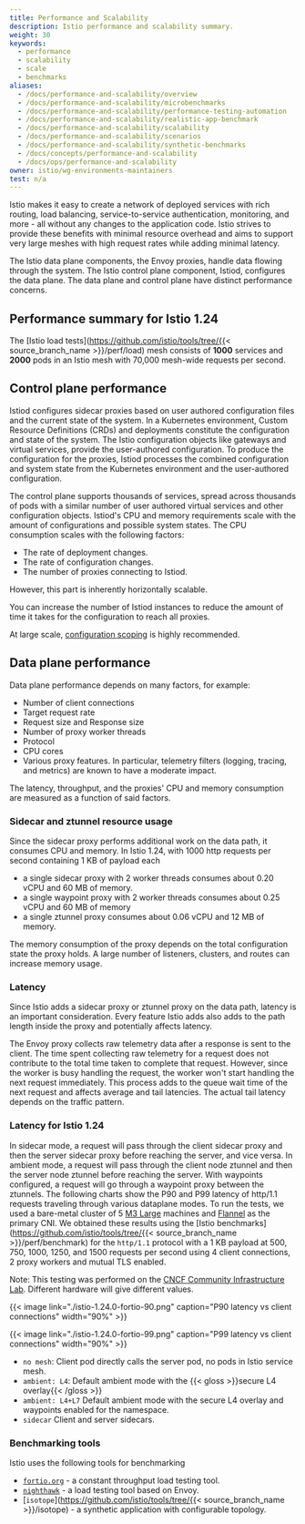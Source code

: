 ```yaml
---
title: Performance and Scalability
description: Istio performance and scalability summary.
weight: 30
keywords:
  - performance
  - scalability
  - scale
  - benchmarks
aliases:
  - /docs/performance-and-scalability/overview
  - /docs/performance-and-scalability/microbenchmarks
  - /docs/performance-and-scalability/performance-testing-automation
  - /docs/performance-and-scalability/realistic-app-benchmark
  - /docs/performance-and-scalability/scalability
  - /docs/performance-and-scalability/scenarios
  - /docs/performance-and-scalability/synthetic-benchmarks
  - /docs/concepts/performance-and-scalability
  - /docs/ops/performance-and-scalability
owner: istio/wg-environments-maintainers
test: n/a
---
```


Istio makes it easy to create a network of deployed services with rich routing,
load balancing, service-to-service authentication, monitoring, and more - all
without any changes to the application code. Istio strives to provide
these benefits with minimal resource overhead and aims to support very
large meshes with high request rates while adding minimal latency.

The Istio data plane components, the Envoy proxies, handle data flowing through
the system. The Istio control plane component, Istiod, configures
the data plane. The data plane and control plane have distinct performance concerns.

## Performance summary for Istio 1.24

The [Istio load tests](https://github.com/istio/tools/tree/{{< source_branch_name >}}/perf/load) mesh consists
of **1000** services and **2000** pods in an Istio mesh with 70,000 mesh-wide requests per second.

## Control plane performance

Istiod configures sidecar proxies based on user authored configuration files and the current
state of the system. In a Kubernetes environment, Custom Resource Definitions (CRDs) and deployments
constitute the configuration and state of the system. The Istio configuration objects like gateways and virtual
services, provide the user-authored configuration.
To produce the configuration for the proxies, Istiod processes the combined configuration and system state
from the Kubernetes environment and the user-authored configuration.

The control plane supports thousands of services, spread across thousands of pods with a
similar number of user authored virtual services and other configuration objects.
Istiod's CPU and memory requirements scale with the amount of configurations and possible system states.
The CPU consumption scales with the following factors:

- The rate of deployment changes.
- The rate of configuration changes.
- The number of proxies connecting to Istiod.

However, this part is inherently horizontally scalable.

You can increase the number of Istiod instances to reduce the amount of time it takes for the configuration
to reach all proxies.

At large scale, [configuration scoping](/pt-br/docs/ops/configuration/mesh/configuration-scoping) is highly recommended.

## Data plane performance

Data plane performance depends on many factors, for example:

- Number of client connections
- Target request rate
- Request size and Response size
- Number of proxy worker threads
- Protocol
- CPU cores
- Various proxy features. In particular, telemetry filters (logging, tracing, and metrics) are known to have a moderate impact.

The latency, throughput, and the proxies' CPU and memory consumption are measured as a function of said factors.

### Sidecar and ztunnel resource usage

Since the sidecar proxy performs additional work on the data path, it consumes CPU
and memory. In Istio 1.24, with 1000 http requests per second containing 1 KB of payload each
- a single sidecar proxy with 2 worker threads consumes about 0.20 vCPU and 60 MB of memory.
- a single waypoint proxy with 2 worker threads consumes about 0.25 vCPU and 60 MB of memory
- a single ztunnel proxy consumes about 0.06 vCPU and 12 MB of memory.

The memory consumption of the proxy depends on the total configuration state the proxy holds.
A large number of listeners, clusters, and routes can increase memory usage.

### Latency

Since Istio adds a sidecar proxy or ztunnel proxy on the data path, latency is an important
consideration.
Every feature Istio adds also adds to the path length inside the proxy and potentially affects latency.

The Envoy proxy collects raw telemetry data after a response is sent to the
client.
The time spent collecting raw telemetry for a request does not contribute to the total time taken to complete that request.
However, since the worker is busy handling the request, the worker won't start handling the next request immediately.
This process adds to the queue wait time of the next request and affects average and tail latencies.
The actual tail latency depends on the traffic pattern.

### Latency for Istio 1.24

In sidecar mode, a request will pass through the client sidecar proxy and then the server sidecar proxy before reaching the server, and vice versa.
In ambient mode, a request will pass through the client node ztunnel and then the server node ztunnel before reaching the server.
With waypoints configured, a request will go through a waypoint proxy between the ztunnels.
The following charts show the P90 and P99 latency of http/1.1 requests traveling through various dataplane modes.
To run the tests, we used a bare-metal cluster of 5 [M3 Large](https://deploy.equinix.com/product/servers/m3-large/) machines and [Flannel](https://github.com/flannel-io/flannel) as the primary CNI.
We obtained these results using the [Istio benchmarks](https://github.com/istio/tools/tree/{{< source_branch_name >}}/perf/benchmark) for the `http/1.1` protocol with a 1 KB payload at 500, 750, 1000, 1250, and 1500 requests per second using 4 client connections, 2 proxy workers and mutual TLS enabled.

Note: This testing was performed on the [CNCF Community Infrastructure Lab](https://github.com/cncf/cluster).
Different hardware will give different values.

{{< image link="./istio-1.24.0-fortio-90.png" caption="P90 latency vs client connections" width="90%" >}}

{{< image link="./istio-1.24.0-fortio-99.png" caption="P99 latency vs client connections" width="90%" >}}

- `no mesh`: Client pod directly calls the server pod, no pods in Istio service mesh.
- `ambient: L4`: Default ambient mode with the {{< gloss >}}secure L4 overlay{{< /gloss >}}
- `ambient: L4+L7` Default ambient mode with the secure L4 overlay and waypoints enabled for the namespace.
- `sidecar` Client and server sidecars.

### Benchmarking tools

Istio uses the following tools for benchmarking

- [`fortio.org`](https://fortio.org/) - a constant throughput load testing tool.
- [`nighthawk`](https://github.com/envoyproxy/nighthawk) - a load testing tool based on Envoy.
- [`isotope`](https://github.com/istio/tools/tree/{{< source_branch_name >}}/isotope) - a synthetic application with configurable topology.

